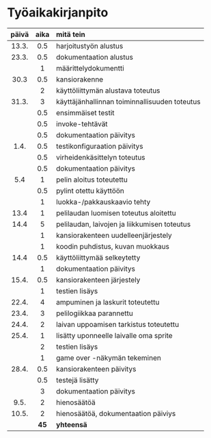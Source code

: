 # Työaikakirjanpito

| päivä | aika | mitä tein  |
| :----:|:----:| :-----|
| 13.3. | 0.5  | harjoitustyön alustus   |
| 23.3. | 0.5  | dokumentaation alustus  |
|       | 1    | määrittelydokumentti    |
| 30.3  | 0.5  | kansiorakenne  |
|       | 2    | käyttöliittymän alustava toteutus  |
| 31.3. | 3    | käyttäjänhallinnan toiminnallisuuden toteutus  |
|       | 0.5  | ensimmäiset testit  |
|       | 0.5  | invoke-tehtävät  |
|       | 0.5  | dokumentaation päivitys  |
|  1.4. | 0.5  | testikonfiguraation päivitys  |
|       | 0.5  | virheidenkäsittelyn toteutus  |
|       | 0.5  | dokumentaation päivitys  |
|  5.4  | 1  | pelin aloitus toteutettu  |
|       | 0.5  | pylint otettu käyttöön  |
|       | 1  | luokka-/pakkauskaavio tehty  |
|  13.4  | 1  | pelilaudan luomisen toteutus aloitettu  |
|  14.4  | 5  | pelilaudan, laivojen ja liikkumisen toteutus  |
|       | 1  | kansiorakenteen uudelleenjärjestely  |
|       | 1  | koodin puhdistus, kuvan muokkaus  |
|  14.4  | 0.5  | käyttöliittymää selkeytetty  |
|       | 1  | dokumentaation päivitys  |
|  15.4. | 0.5  | kansiorakenteen järjestely  |
|       | 1  | testien lisäys  |
|  22.4. | 4  | ampuminen ja laskurit toteutettu  |
|  23.4. | 3  | pelilogiikkaa parannettu  |
|  24.4. | 2  | laivan uppoamisen tarkistus toteutettu  |
|  25.4. | 1  | lisätty uponneelle laivalle oma sprite  |
|       | 2  | testien lisäys  |
|       | 1  | game over -näkymän tekeminen  |
|  28.4. | 0.5  | kansiorakenteen päivitys  |
|       | 0.5  | testejä lisätty |
|       | 3  | dokumentaation päivitys |
|  9.5. | 2  | hienosäätöä  |
|  10.5. | 2  | hienosäätöä, dokumentaation päiviys |
|       | **45**| **yhteensä**            |
